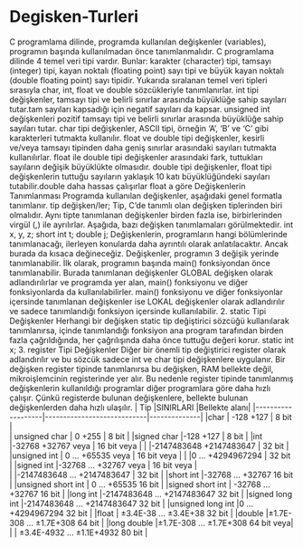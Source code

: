 # Degisken-Turleri
C programlama dilinde, programda kullanılan değişkenler (variables), programın
başında kullanılmadan önce tanımlanmalıdır. C programlama dilinde 4 temel veri
tipi vardır. 
Bunlar: karakter (character) tipi, tamsayı (integer) tipi, kayan noktalı
(floating point) sayı tipi ve büyük kayan noktalı (double floating point) sayı tipidir.
Yukarıda sıralanan temel veri tipleri sırasıyla char, int, float ve double
sözcükleriyle tanımlanırlar.
int tipi değişkenler, tamsayı tipi ve belirli sınırlar arasında
büyüklüğe sahip sayıları tutar.tam sayıları kapsadığı için negatif sayıları da kapsar. 
unsigned int değişkenleri pozitif tamsayı tipi ve belirli sınırlar arasında
büyüklüğe sahip sayıları tutar.
char tipi değişkenler, ASCII tipi, örneğin ‘A’, ‘B’ ve ‘C’ gibi karakterleri
tutmakta kullanılır.
float ve double tipi değişkenler, kesirli ve/veya tamsayı tipinden daha geniş sınırlar arasındaki sayıları tutmakta kullanılırlar.
float ile double tipi değişkenler arasındaki fark, tuttukları sayıların değişik
büyüklükte olmasıdır. double tipi değişkenler, float tipi değişkenlerin tuttuğu
sayıların yaklaşık 10 katı büyüklüğündeki sayıları tutabilir.double daha hassas çalışırlar float a göre
Değişkenlerin Tanımlanması
Programda kullanılan değişkenler, aşağıdaki genel formatla tanımlanır.
tip değişken/ler;
Tip, C’de tanımlı olan değişken tiplerinden biri olmalıdır. Aynı tipte tanımlanan değişkenler birden fazla ise, birbirlerinden virgül (,) ile ayrılırlar. Aşağıda, bazı değişken tanımlamaları görülmektedir.
int x, y, z;
short int t;
double j;
Değişkenlerin, programların hangi bölümlerinde tanımlanacağı, ilerleyen konularda
daha ayrıntılı olarak anlatılacaktır. Ancak burada da kısaca değineceğiz. Değişkenler, programın 3 değişik yerinde tanımlanabilir. İlk olarak, programın başında
main() fonksiyondan önce tanımlanabilir. Burada tanımlanan değişkenler
GLOBAL değişken olarak adlandırılırlar ve programda yer alan, main()
fonksiyonu ve diğer fonksiyonlarda da kullanılabilirler. main() fonksiyonu ve diğer
fonksiyonlar içersinde tanımlanan değişkenler ise LOKAL değişkenler olarak
adlandırılır ve sadece tanımlandığı fonksiyon içersinde kullanılabilir.
2. static Tipi Değişkenler
Herhangi bir değişken static tip değiştirici sözcüğü kullanılarak tanımlanırsa,
içinde tanımlandığı fonksiyon ana program tarafından birden fazla çağrıldığında,
her çağrılışında daha önce tuttuğu değeri korur.
static int x;
3. register Tipi Değişkenler
Diğer bir önemli tip değiştirici register olarak adlandırılır ve bu sözcük sadece
int ve char tipi değişkenlere uygulanır. Bir değişken register tipinde
tanımlanırsa bu değişken, RAM bellekte değil, mikroişlemcinin registerinde yer alır.
Bu nedenle register tipinde tanımlanmış değişkenlerin kullanıldığı programlar
diğer programlara göre daha hızlı çalışır. Çünkü registerde bulunan değişkenlere,
bellekte bulunan değişkenlerden daha hızlı ulaşılır.
|  Tip              |SINIRLARI                   |Bellekte alanı|
|-------------------|----------------------------|--------------|
|char               | -128   +127                |   8 bit      |            
| unsigned char     |  0   +255                  |   8 bit      |
|signed char        |-128   +127                 |   8 bit      |
|int                |-32768 +32767 veya          |  16 bit veya |
|                   |-2147483648  +2147483647    |  32 bit      |
|unsigned int       | 0 ... +65535 veya          |  16 bit veya |
|                   |0 ... +4294967294           |  32 bit      |
|signed int         |-32768 ... +32767 veya      |  16 bit veya |       
|                   |-2147483648 ... +2147483647 |  32 bit      |
|short int          |-32768 ... +32767             16 bit       | 
|unsigned short int |   0 ... +65535 16 bit             |
|signed short int   | -32768 ... +32767 16 bit          |
|long int           |-2147483648 ... +2147483647 32 bit |
|signed long int    |-2147483648 ... +2147483647 32 bit |
|unsigned long int  |0 ... +4294967294 32 bit           |
|float              | ±3.4E-38 ... ±3.4E+38 32 bit      |
|double             |±1.7E-308 ... ±1.7E+308 64 bit     |
|long double        |±1.7E-308 ... ±1.7E+308 64 bit veya|
|                    | ±3.4E-4932 ... ±1.1E+4932 80 bit  |                                            
